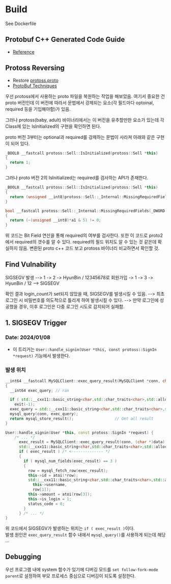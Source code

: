 # Build

See Dockerfile

## Protobuf C++ Generated Code Guide

* [Reference](https://protobuf.dev/reference/cpp/cpp-generated/)

## Protoss Reversing

* Restore [protoss.proto](proto/protoss.proto)
* [ProtoBuf Techniques](https://protobuf.dev/programming-guides/techniques/)

우선 protoss에서 사용하는 proto 파일을 복원하는 작업을 해보았음.
여기서 중요한 건 proto 버전인데 이 버전에 따라서 문법에서 강제되는 요소(각 필드마다 optoinal, required 등을 기입해야함)가 있음.

그러나 protoss(baby, adult) 바이너리에서는 이 버전을 유추할만한 요소가 있는데
각 Class에 있는 IsInitialized의 구현을 확인하면 된다.

proto 버전 3부터는 optional과 required를 강제하는 문법이 사라져 아래와 같은 구현이 되어 있다.

```cpp
_BOOL8 __fastcall protoss::Sell::IsInitialized(protoss::Sell *this)
{
  return 1;
}
```

그러나 proto 버전 2의 IsInitialized는 required를 검사하는 API가 존재한다.

```cpp
_BOOL8 __fastcall protoss::Sell::IsInitialized(protoss::Sell *this)
{
  return (unsigned __int8)protoss::Sell::_Internal::MissingRequiredFields((char *)this + 16) == 0;
}

bool __fastcall protoss::Sell::_Internal::MissingRequiredFields(_DWORD *a1)
{
  return (~(unsigned __int8)*a1 & 5) != 0;
}
```

위 코드는 Bit Field 연산을 통해 required의 여부를 검사한다. 또한 이 코드로 proto2에서 required의 갯수를 알 수 있다. required의 필드 위치도 알 수 있는 것 같은데 확실하지 않음.
변환된 proto c++ 코드 보고 protoss 바이너리 비교하면서 확인할 것.

## Find Vulnability

SIGSEGV 발생 --> 1 -> 2 -> HyunBin / 12345678로 회원가입 -> 1 -> 3 -> HyunBin / 12 --> SIGSEGV

확인 결과 login_count가 set되지 않았을 때, SIGSEGV를 발생시킬 수 있음.
--> 최초 로그인 시 비밀번호를 의도적으로 틀리게 하여 발생시킬 수 있다.
--> 만약 로그인에 성공했을 경우, 이후 로그인은 다중 로그인 시도로 감지되어 실패함.

## 1. SIGSEGV Trigger

### Date: 2024/01/08

* 이 트리거는 `User::handle_signin(User *this, const protoss::SignIn *request)` 기능에서 발생한다.

### 발생 위치

```cpp
__int64 __fastcall MySQLClient::exec_query_result(MySQLClient *conn, char *sqlQuery)
{
  __int64 exec_query; // rax

  if ( std::__cxx11::basic_string<char,std::char_traits<char>,std::allocator<char>>::empty(sqlQuery) )
    exit(-1);
  exec_query = std::__cxx11::basic_string<char,std::char_traits<char>,std::allocator<char>>::c_str(sqlQuery);
  mysql_query(conn, exec_query);
  return mysql_store_result();                  // Get all result
}

User::handle_signin(User *this, const protoss::SignIn *request) {
    /* ... */
      exec_result = MySQLClient::exec_query_result(conn, (char *)data);
      std::__cxx11::basic_string<char,std::char_traits<char>,std::allocator<char>>::~basic_string((__int64)data);
      if ( exec_result ) /* <-------------- */
      {
        if ( mysql_num_fields(exec_result) == 3 )
        {
          row = mysql_fetch_row(exec_result);
          this->id = atoi(*row);
          std::__cxx11::basic_string<char,std::char_traits<char>,std::allocator<char>>::operator=(
            this->username,
            row[1]);
          this->amount = atoi(row[3]);
          this->is_login = 1;
          status_code = 0;
        }
      } /* ... */
}
```

위 코드에서 SIGSEGV가 발생하는 위치는 `if ( exec_result )`이다.  
발생 원인은 `exec_query_result` 함수 내에서 `mysql_query()`를 사용하게 되는데 해당 ...  

## Debugging

우선 프로그램 내에 system 함수가 있기에 디버깅 모드를 `set follow-fork-mode parent`로 설정하여 부모 프로세스 중심으로 디버깅이 되도록 설정한다.  

